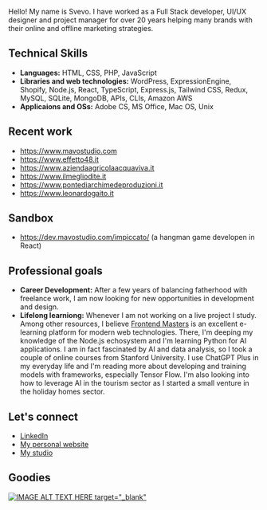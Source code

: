 Hello! My name is Svevo. I have worked as a Full Stack developer, UI/UX designer and project manager for over 20 years helping many brands with their online and offline marketing strategies.

## Technical Skills
* **Languages:** HTML, CSS, PHP, JavaScript  
* **Libraries and web technologies:**  WordPress, ExpressionEngine, Shopify, Node.js, React, TypeScript, Express.js, Tailwind CSS, Redux, MySQL, SQLite, MongoDB, APIs, CLIs, Amazon AWS  
* **Applicaions and OSs:** Adobe CS, MS Office, Mac OS, Unix

## Recent work
* https://www.mavostudio.com  
* https://www.effetto48.it  
* https://www.aziendaagricolaacquaviva.it  
* https://www.ilmegliodite.it  
* https://www.pontediarchimedeproduzioni.it
* https://www.leonardogaito.it

## Sandbox
* https://dev.mavostudio.com/impiccato/ (a hangman game developen in React)  

## Professional goals
* **Career Development:** After a few years of balancing fatherhood with freelance work, I am now looking for new opportunities in development and design.  
* **Lifelong learniong:** Whenever I am not working on a live project I study. Among other resources, I believe [Frontend Masters](https://www.frontendmasters.com) is an excellent e-learning platform for modern web technologies. There, I'm deeping my knowledge of the Node.js echosystem and I'm learning Python for AI applications. I am in fact fascinated by AI and data analysis, so I took a couple of online courses from Stanford University. I use ChatGPT Plus in my everyday life and I'm reading more about developing and training models with frameworks, especially Tensor Flow. I'm also looking into how to leverage AI in the tourism sector as I started a small venture in the holiday homes sector.

## Let's connect
* [LinkedIn](https://www.linkedin.com/in/svevoromano/)
* [My personal website](https://www.svevoromano.it/)
* [My studio](https://www.mavostudio.com/en/)

## Goodies
[![IMAGE ALT TEXT HERE target="_blank"](https://img.youtube.com/vi/0oIIRc0zc_U/0.jpg)](https://www.youtube.com/watch?v=0oIIRc0zc_U)
<!--
**svedish/svedish** is a ✨ _special_ ✨ repository because its `README.md` (this file) appears on your GitHub profile.

Here are some ideas to get you started:

- 🔭 I’m currently working on ...
- 🌱 I’m currently learning ...
- 👯 I’m looking to collaborate on ...
- 🤔 I’m looking for help with ...
- 💬 Ask me about ...
- 📫 How to reach me: ...
- 😄 Pronouns: ...
- ⚡ Fun fact: ...
-->
